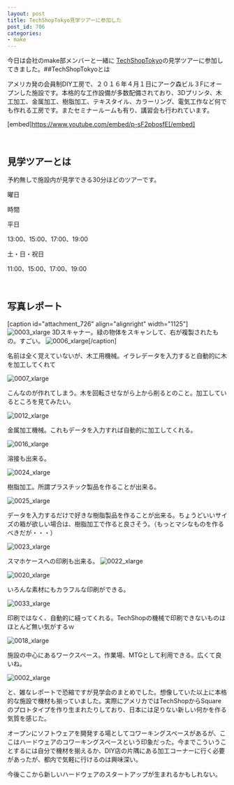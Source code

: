 ```yaml
---
layout: post
title: TechShopTokyo見学ツアーに参加した
post_id: 706
categories: 
- make
---
```


今日は会社のmake部メンバーと一緒に
[TechShopTokyo](http://www.techshop.jp/)の見学ツアーに参加してきました。##TechShopTokyoとは


アメリカ発の会員制DIY工房で、２０１６年４月１日にアーク森ビル３Fにオープンした施設です。本格的な工作設備が多数配備されており、3Dプリンタ、木工加工、金属加工、樹脂加工、テキスタイル、カラーリング、電気工作など何でも作れる工房です。またセミナールームも有り、講習会も行われています。

[embed]https://www.youtube.com/embed/p-sF2pbosfE[/embed]

 


## 見学ツアーとは


予約無しで施設内が見学できる30分ほどのツアーです。


曜日
  
時間

平日
  
13:00、15:00、17:00、19:00

土・日・祝日
  
11:00、15:00、17:00、19:00

 


## 写真レポート


[caption id="attachment_726" align="alignright" width="1125"]
![0003_xlarge](/images/0003_xlarge.jpg) 3Dスキャナー。緑の物体をスキャンして、右が複製されたもの。すごい。
![0006_xlarge](/images/0006_xlarge.jpg)[/caption]

名前は全く覚えていないが、木工用機械。イラレデータを入力すると自動的に木を加工してくれて


![0007_xlarge](/images/0007_xlarge.jpg)

こんなのが作れてしまう。木を回転させながら上から削るとのこと。加工しているところを見てみたい。


![0012_xlarge](/images/0012_xlarge.jpg)

金属加工機械。これもデータを入力すれば自動的に加工してくれる。


![0016_xlarge](/images/0016_xlarge.jpg)

溶接も出来る。


![0024_xlarge](/images/0024_xlarge.jpg)

樹脂加工。所謂プラスチック製品を作ることが出来る。


![0025_xlarge](/images/0025_xlarge.jpg)

データを入力するだけで好きな樹脂製品を作ることが出来る。ちょうどいいサイズの箱が欲しい場合は、樹脂加工で作ると良さそう。（もっとマシなものを作るべきだが・・・）


![0023_xlarge](/images/0023_xlarge.jpg)

スマホケースへの印刷も出来る。
![0022_xlarge](/images/0022_xlarge.jpg)


![0020_xlarge](/images/0020_xlarge.jpg)

いろんな素材にもカラフルな印刷ができる。


![0033_xlarge](/images/0033_xlarge.jpg)

印刷ではなく、自動的に縫ってくれる。TechShopの機械で印刷できないものはほとんど無い気がするｗ


![0018_xlarge](/images/0018_xlarge.jpg)

施設の中心にあるワークスペース。作業場、MTGとして利用できる。広くて良いね。


![0002_xlarge](/images/0002_xlarge.jpg)

と、雑なレポートで恐縮ですが見学会のまとめでした。想像していた以上に本格的な施設で機材も揃っていました。実際にアメリカではTechShopからSquareのプロトタイプを作り生まれたりしており、日本には足りない新しい何かを作る気質を感じた。

オープンにソフトウェアを開発する場としてコワーキングスペースがあるが、ここはハードウェアのコワーキングスペースという印象だった。今までこういうことするには自分で機材を揃えるか、DIY店の片隅にある加工コーナーに行く必要があったが、都内で気軽に行けるのは興味深い。

今後ここから新しいハードウェアのスタートアップが生まれるかもしれない。